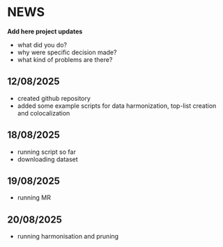 # NEWS

**Add here project updates**

- what did you do? 
- why were specific decision made?
- what kind of problems are there?

## 12/08/2025

- created github repository
- added some example scripts for data harmonization, top-list creation and colocalization

## 18/08/2025
- running script so far
- downloading dataset 

## 19/08/2025
- running MR 


## 20/08/2025
- running harmonisation and pruning